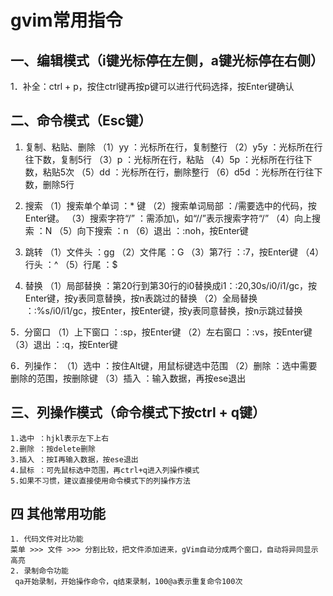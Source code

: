 # gvim常用指令
 ## 一、编辑模式（i键光标停在左侧，a键光标停在右侧）
 1．补全：ctrl + p，按住ctrl键再按p键可以进行代码选择，按Enter键确认

## 二、命令模式（Esc键）
1. 复制、粘贴、删除
	 （1）yy  ：光标所在行，复制整行
	 （2）y5y ：光标所在行往下数，复制5行
	 （3）p   ：光标所在行，粘贴
	 （4）5p  ：光标所在行往下数，粘贴5次
	 （5）dd  ：光标所在行，删除整行
	 （6）d5d ：光标所在行往下数，删除5行
 1. 搜索
	（1）搜索单个单词 ：* 键
	（2）搜索单词局部 ：/需要选中的代码，按Enter键。
	（3）搜索字符“/” ：需添加\，如“/\/”表示搜索字符“/”
	（4）向上搜索    ：N
	（5）向下搜索    ：n
	（6）退出       ：:noh，按Enter键
 1. 跳转
	 （1）文件头 ：gg
	 （2）文件尾 ：G
	 （3）第7行  ：:7，按Enter键
	 （4）行头   ：^
	 （5）行尾   ：$

4. 替换
	  （1）局部替换 ：第20行到第30行的i0替换成i1：:20,30s/i0/i1/gc，按Enter键，按y表同意替换，按n表跳过的替换
	  （2）全局替换 ：:%s/i0/i1/gc，按Enter，按Enter键，按y表同意替换，按n示跳过替换
 
5．分窗口
	 （1）上下窗口 ：:sp，按Enter键
	 （2）左右窗口 ：:vs，按Enter键
	 （3）退出    ：:q，按Enter键

6．列操作：
	（1）选中 ：按住Alt键，用鼠标键选中范围
	（2）删除 ：选中需要删除的范围，按删除键
	（3）插入 ：输入数据，再按ese退出


## 三、列操作模式（命令模式下按ctrl + q键）

	1.选中 ：hjkl表示左下上右
	2.删除 ：按delete删除
	3.插入 ：按I再输入数据，按ese退出
	4.鼠标 ：可先鼠标选中范围，再ctrl+q进入列操作模式
	5.如果不习惯，建议直接使用命令模式下的列操作方法

 ## 四 其他常用功能
	1. 代码文件对比功能 
	菜单 >>> 文件 >>> 分割比较，把文件添加进来，gVim自动分成两个窗口，自动将异同显示高亮
	2. 录制命令功能  
	 qa开始录制，开始操作命令，q结束录制，100@a表示重复命令100次